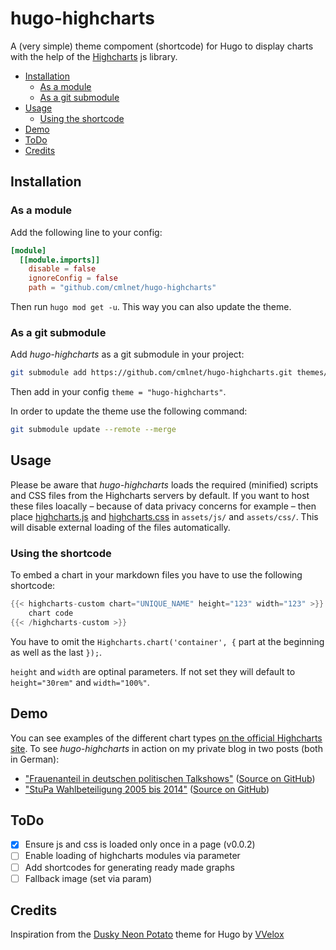# hugo-highcharts

A (very simple) theme compoment (shortcode) for Hugo to display charts with the help of the [Highcharts](https://www.highcharts.com/) js library.

* [Installation](#installation)
  * [As a module](#as-a-module)
  * [As a git submodule](#as-a-git-submodule)
* [Usage](#usage)
  * [Using the shortcode](#using-the-shortcode)
* [Demo](#demo)
* [ToDo](#todo)
* [Credits](#credits)

## Installation

### As a module

Add the following line to your config:

```toml
[module]
  [[module.imports]]
    disable = false
    ignoreConfig = false
    path = "github.com/cmlnet/hugo-highcharts"
```

Then run `hugo mod get -u`.  This way you can also update the theme.

### As a git submodule

Add *hugo-highcharts* as a git submodule in your project:

```bash
git submodule add https://github.com/cmlnet/hugo-highcharts.git themes/hugo-highcharts
```

Then add in your config `theme = "hugo-highcharts"`.

In order to update the theme use the following command: 

```bash
git submodule update --remote --merge
```

## Usage

Please be aware that *hugo-highcharts* loads the required (minified) scripts and CSS files from the Highcharts servers by default.
If you want to host these files loacally – because of data privacy concerns for example – then place [highcharts.js](https://code.highcharts.com/highcharts.js) and [highcharts.css](https://code.highcharts.com/css/highcharts.css) in `assets/js/` and `assets/css/`. This will disable external loading of the files automatically.

### Using the shortcode

To embed a chart in your markdown files you have to use the following shortcode:

```go
{{< highcharts-custom chart="UNIQUE_NAME" height="123" width="123" >}}
    chart code
{{< /highcharts-custom >}}
```

You have to omit the `Highcharts.chart('container', {` part at the beginning as well as the last `});`.

`height` and `width` are optinal parameters. If not set they will default to `height="30rem"` and `width="100%"`.

## Demo

You can see examples of the different chart types [on the official Highcharts site](https://www.highcharts.com/demo). To see *hugo-highcharts* in action on my private blog in two posts (both in German):

* ["Frauenanteil in deutschen politischen Talkshows"](https://www.c-m-l.net/2013/02/05/frauenanteil-in-deutschen-politischen-talkshows/) ([Source on GitHub](https://github.com/cmlnet/c-m-l.net/blob/master/content/posts/2013-02-05-frauenanteil-in-deutschen-politischen-talkshows/index.de.md))
* ["StuPa Wahlbeteiligung 2005 bis 2014"](https://www.c-m-l.net/2014/12/18/stupa-wahlbeteiligung-2005-bis-2014/) ([Source on GitHub](https://github.com/cmlnet/c-m-l.net/tree/master/content/posts/2014-12-18-stupa-wahlbeteiligung-2005-bis-2014))

## ToDo

- [X] Ensure js and css is loaded only once in a page (v0.0.2)
- [ ] Enable loading of highcharts modules via parameter
- [ ] Add shortcodes for generating ready made graphs
- [ ] Fallback image (set via param)

## Credits

Inspiration from the [Dusky Neon Potato](https://github.com/VVelox/hugo-dusky-neon-potato) theme for Hugo by [VVelox](https://vvelox.net/)
